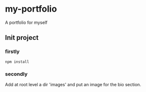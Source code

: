 # my-portfolio
A portfolio for myself

## Init project
### firstly

```
npm install
```

### secondly
Add at root level a dir 'images' and put an image for the bio section.
